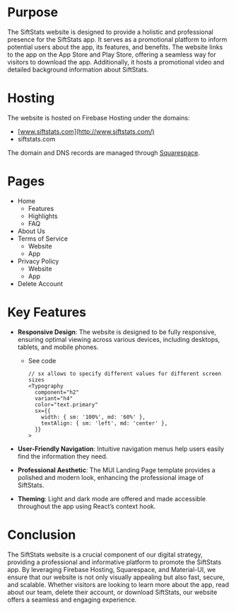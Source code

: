 # Purpose

The SiftStats website is designed to provide a holistic and professional presence for the SiftStats app. It serves as a promotional platform to inform potential users about the app, its features, and benefits. The website links to the app on the App Store and Play Store, offering a seamless way for visitors to download the app. Additionally, it hosts a promotional video and detailed background information about SiftStats.

# Hosting

The website is hosted on Firebase Hosting under the domains:

- [www.siftstats.com](http://www.siftstats.com/)
- siftstats.com

The domain and DNS records are managed through [Squarespace](https://www.squarespace.com/).

# Pages

- Home
    - Features
    - Highlights
    - FAQ
- About Us
- Terms of Service
    - Website
    - App
- Privacy Policy
    - Website
    - App
- Delete Account

# Key Features

- **Responsive Design**: The website is designed to be fully responsive, ensuring optimal viewing across various devices, including desktops, tablets, and mobile phones.
    - See code
        
        ```tsx
        // sx allows to specify different values for different screen sizes
        <Typography
          component="h2"
          variant="h4"
          color="text.primary"
          sx={{
            width: { sm: '100%', md: '60%' },
            textAlign: { sm: 'left', md: 'center' },
          }}
        >
        ```
        
- **User-Friendly Navigation**: Intuitive navigation menus help users easily find the information they need.
- **Professional Aesthetic**: The MUI Landing Page template provides a polished and modern look, enhancing the professional image of SiftStats.
- **Theming**: Light and dark mode are offered and made accessible throughout the app using React’s context hook.

# Conclusion

The SiftStats website is a crucial component of our digital strategy, providing a professional and informative platform to promote the SiftStats app. By leveraging Firebase Hosting, Squarespace, and Material-UI, we ensure that our website is not only visually appealing but also fast, secure, and scalable. Whether visitors are looking to learn more about the app, read about our team, delete their account, or download SiftStats, our website offers a seamless and engaging experience.
